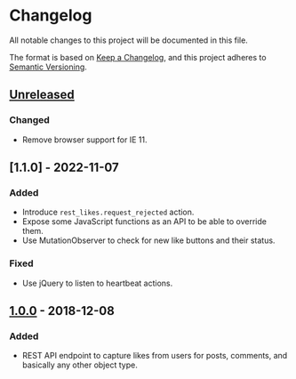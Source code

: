 # Changelog
All notable changes to this project will be documented in this file.

The format is based on [Keep a Changelog](https://keepachangelog.com/en/1.0.0/),
and this project adheres to [Semantic Versioning](https://semver.org/spec/v2.0.0.html).

## [Unreleased]

### Changed
* Remove browser support for IE 11.

## [1.1.0] - 2022-11-07

### Added
* Introduce `rest_likes.request_rejected` action.
* Expose some JavaScript functions as an API to be able to override them.
* Use MutationObserver to check for new like buttons and their status.

### Fixed
* Use jQuery to listen to heartbeat actions.

## [1.0.0] - 2018-12-08

### Added
* REST API endpoint to capture likes from users for posts, comments, and basically any other object type.

[Unreleased]: https://github.com/wearerequired/rest-likes/compare/1.1.0...HEAD
[1.0.0]: https://github.com/wearerequired/rest-likes/compare/1.0.0...1.1.0
[1.0.0]: https://github.com/wearerequired/rest-likes/compare/a7da73ada3...1.0.0
